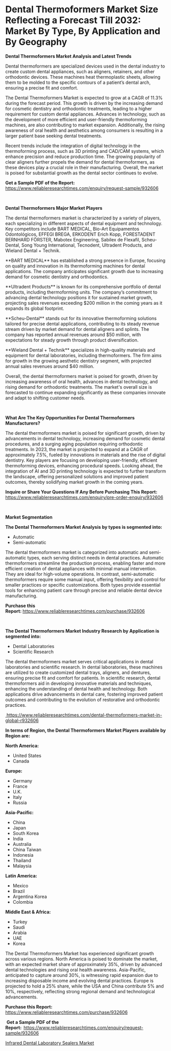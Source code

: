 <p><h1>Dental Thermoformers Market Size Reflecting a Forecast Till 2032: Market By Type, By Application and By Geography</h1></p><p><strong>Dental Thermoformers Market Analysis and Latest Trends</strong></p>
<p><p>Dental thermoformers are specialized devices used in the dental industry to create custom dental appliances, such as aligners, retainers, and other orthodontic devices. These machines heat thermoplastic sheets, allowing them to be molded to the specific contours of a patient’s dental arch, ensuring a precise fit and comfort.</p><p>The Dental Thermoformers Market is expected to grow at a CAGR of 11.3% during the forecast period. This growth is driven by the increasing demand for cosmetic dentistry and orthodontic treatments, leading to a higher requirement for custom dental appliances. Advances in technology, such as the development of more efficient and user-friendly thermoforming machines, are also contributing to market expansion. Additionally, the rising awareness of oral health and aesthetics among consumers is resulting in a larger patient base seeking dental treatments.</p><p>Recent trends include the integration of digital technology in the thermoforming process, such as 3D printing and CAD/CAM systems, which enhance precision and reduce production time. The growing popularity of clear aligners further propels the demand for dental thermoformers, as these devices play a crucial role in their manufacturing. Overall, the market is poised for substantial growth as the dental sector continues to evolve.</p></p>
<p><strong>Get a Sample PDF of the Report:&nbsp;</strong> <a href="https://www.reliableresearchtimes.com/enquiry/request-sample/932606?utm_campaign=2117&utm_medium=2&utm_source=Github&utm_content=ia&utm_term=21032025&utm_id=dental-thermoformers">https://www.reliableresearchtimes.com/enquiry/request-sample/932606</a></p>
<p>&nbsp;</p>
<p><strong>Dental Thermoformers Major Market Players</strong></p>
<p><p>The dental thermoformers market is characterized by a variety of players, each specializing in different aspects of dental equipment and technology. Key competitors include BART MEDICAL, Bio-Art Equipamentos Odontológicos, EFFEGI BREGA, ERKODENT Erich Kopp, FORESTADENT BERNHARD FÖRSTER, Mabotex Engineering, Sabilex de Flexafil, Scheu-Dental, Song Young International, Tecnodent, Ultradent Products, and Wieland Dental + Technik.</p><p>**BART MEDICAL** has established a strong presence in Europe, focusing on quality and innovation in its thermoforming machines for dental applications. The company anticipates significant growth due to increasing demand for cosmetic dentistry and orthodontics.</p><p>**Ultradent Products** is known for its comprehensive portfolio of dental products, including thermoforming units. The company’s commitment to advancing dental technology positions it for sustained market growth, projecting sales revenues exceeding $200 million in the coming years as it expands its global footprint.</p><p>**Scheu-Dental** stands out for its innovative thermoforming solutions tailored for precise dental applications, contributing to its steady revenue stream driven by market demand for dental aligners and splints. The company has reported annual revenues around $50 million, with expectations for steady growth through product diversification.</p><p>**Wieland Dental + Technik** specializes in high-quality materials and equipment for dental laboratories, including thermoformers. The firm aims for growth in the growing aesthetic dentistry segment, with projected annual sales revenues around $40 million.</p><p>Overall, the dental thermoformers market is poised for growth, driven by increasing awareness of oral health, advances in dental technology, and rising demand for orthodontic treatments. The market's overall size is forecasted to continue expanding significantly as these companies innovate and adapt to shifting customer needs.</p></p>
<p>&nbsp;</p>
<p><strong>What Are The Key Opportunities For Dental Thermoformers Manufacturers?</strong></p>
<p><p>The dental thermoformers market is poised for significant growth, driven by advancements in dental technology, increasing demand for cosmetic dental procedures, and a surging aging population requiring orthodontic treatments. In 2023, the market is projected to expand at a CAGR of approximately 7.5%, fueled by innovations in materials and the rise of digital dentistry. Key players are focusing on developing user-friendly, efficient thermoforming devices, enhancing procedural speeds. Looking ahead, the integration of AI and 3D printing technology is expected to further transform the landscape, offering personalized solutions and improved patient outcomes, thereby solidifying market growth in the coming years.</p></p>
<p><strong>Inquire or Share Your Questions If Any Before Purchasing This Report:</strong> <a href="https://www.reliableresearchtimes.com/enquiry/pre-order-enquiry/932606?utm_campaign=2117&utm_medium=2&utm_source=Github&utm_content=ia&utm_term=21032025&utm_id=dental-thermoformers">https://www.reliableresearchtimes.com/enquiry/pre-order-enquiry/932606</a></p>
<p>&nbsp;</p>
<p><strong>Market Segmentation</strong></p>
<p><strong>The Dental Thermoformers Market Analysis by types is segmented into:</strong></p>
<p><ul><li>Automatic</li><li>Semi-automatic</li></ul></p>
<p><p>The dental thermoformers market is categorized into automatic and semi-automatic types, each serving distinct needs in dental practices. Automatic thermoformers streamline the production process, enabling faster and more efficient creation of dental appliances with minimal manual intervention. They are ideal for high-volume operations. In contrast, semi-automatic thermoformers require some manual input, offering flexibility and control for smaller practices or specific customizations. Both types provide essential tools for enhancing patient care through precise and reliable dental device manufacturing.</p></p>
<p><strong>Purchase this Report:&nbsp;</strong><a href="https://www.reliableresearchtimes.com/purchase/932606?utm_campaign=2117&utm_medium=2&utm_source=Github&utm_content=ia&utm_term=21032025&utm_id=dental-thermoformers">https://www.reliableresearchtimes.com/purchase/932606</a></p>
<p>&nbsp;</p>
<p><strong>The Dental Thermoformers Market Industry Research by Application is segmented into:</strong></p>
<p><ul><li>Dental Laboratories</li><li>Scientific Research</li></ul></p>
<p><p>The dental thermoformers market serves critical applications in dental laboratories and scientific research. In dental laboratories, these machines are utilized to create customized dental trays, aligners, and dentures, ensuring precise fit and comfort for patients. In scientific research, dental thermoformers aid in developing innovative materials and techniques, enhancing the understanding of dental health and technology. Both applications drive advancements in dental care, fostering improved patient outcomes and contributing to the evolution of restorative and orthodontic practices.</p></p>
<p><a href="https://www.reliableresearchtimes.com/dental-thermoformers-market-in-global-r932606?utm_campaign=2117&utm_medium=2&utm_source=Github&utm_content=ia&utm_term=21032025&utm_id=dental-thermoformers">&nbsp;https://www.reliableresearchtimes.com/dental-thermoformers-market-in-global-r932606</a></p>
<p><strong>In terms of Region, the Dental Thermoformers Market Players available by Region are:</strong></p>
<p>
    <p> <strong> North America: </strong>
        <ul>
            <li>United States</li>
            <li>Canada</li>
        </ul>
        </p> 
    <p> <strong> Europe: </strong>
        <ul>
            <li>Germany</li>
            <li>France</li>
            <li>U.K.</li>
            <li>Italy</li>
            <li>Russia</li>
        </ul>
        </p> 
    <p> <strong> Asia-Pacific: </strong>
        <ul>
            <li>China</li>
            <li>Japan</li>
            <li>South Korea</li>
            <li>India</li>
            <li>Australia</li>
            <li>China Taiwan</li>
            <li>Indonesia</li>
            <li>Thailand</li>
            <li>Malaysia</li>
        </ul>
        </p> 
    <p> <strong> Latin America: </strong>
        <ul>
            <li>Mexico</li>
            <li>Brazil</li>
            <li>Argentina Korea</li>
            <li>Colombia</li>
        </ul>
        </p> 
    <p> <strong> Middle East & Africa: </strong>
        <ul>
            <li>Turkey</li>
            <li>Saudi</li>
            <li>Arabia</li>
            <li>UAE</li>
            <li>Korea</li>
        </ul>
    </p>
    </p>
<p><p>The Dental Thermoformers Market has experienced significant growth across various regions. North America is poised to dominate the market, with an expected market share of approximately 35%, driven by advanced dental technologies and rising oral health awareness. Asia-Pacific, anticipated to capture around 30%, is witnessing rapid expansion due to increasing disposable income and evolving dental practices. Europe is projected to hold a 25% share, while the USA and China contribute 5% and 10%, respectively, reflecting strong regional demand and technological advancements.</p></p>
<p><strong>Purchase this Report: </strong><a href="https://www.reliableresearchtimes.com/purchase/932606?utm_campaign=2117&utm_medium=2&utm_source=Github&utm_content=ia&utm_term=21032025&utm_id=dental-thermoformers">https://www.reliableresearchtimes.com/purchase/932606</a></p>
<p>&nbsp;<strong>Get a Sample PDF of the Report:&nbsp;&nbsp;</strong><a href="https://www.reliableresearchtimes.com/enquiry/request-sample/932606?utm_campaign=2117&utm_medium=2&utm_source=Github&utm_content=ia&utm_term=21032025&utm_id=dental-thermoformers">https://www.reliableresearchtimes.com/enquiry/request-sample/932606</a></p>
<p><strong></strong></p>
<p><p><a href="https://github.com/nathandecarvalho/Market-Research-Report-List-6/blob/main/infrared-dental-laboratory-sealers-market.md?utm_campaign=2117&utm_medium=2&utm_source=Github&utm_content=ia&utm_term=21032025&utm_id=dental-thermoformers">Infrared Dental Laboratory Sealers Market</a></p></p>